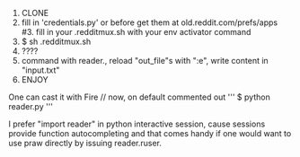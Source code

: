 1. CLONE
2. fill in 'credentials.py' or before get them at old.reddit.com/prefs/apps
#3. fill in your .redditmux.sh with your env activator command
4. $ sh .redditmux.sh
5. ????
7. command with reader.<cmd>, reload "out_file"s with ":e", write content in "input.txt"
6. ENJOY

One can cast it with Fire // now, on default commented out
'''
$ python reader.py
'''

I prefer "import reader" in python interactive session, cause sessions provide function autocompleting and that comes handy if one would want to use praw directly by issuing reader.ruser.<cmd>
